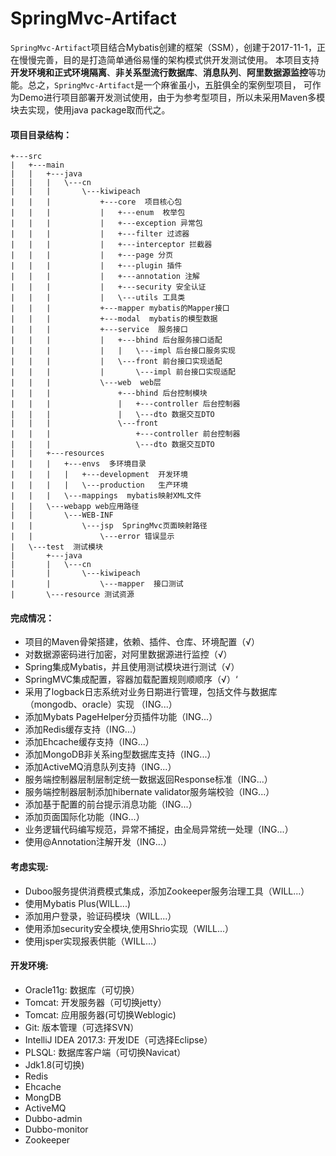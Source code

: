 # SpringMvc-Artifact

`SpringMvc-Artifact`项目结合Mybatis创建的框架（SSM），创建于2017-11-1，正在慢慢完善，目的是打造简单通俗易懂的架构模式供开发测试使用。
本项目支持**开发环境和正式环境隔离**、**非关系型流行数据库**、**消息队列**、**阿里数据源监控**等功能。总之，`SpringMvc-Artifact`是一个麻雀虽小，五脏俱全的案例型项目，
可作为Demo进行项目部署开发测试使用，由于为参考型项目，所以未采用Maven多模块去实现，使用java package取而代之。

#### 项目目录结构：
```
+---src
|   +---main
|   |   +---java
|   |   |   \---cn
|   |   |       \---kiwipeach
|   |   |           +---core  项目核心包
|   |   |           |   +---enum  枚举包
|   |   |           |   +---exception 异常包
|   |   |           |   +---filter 过滤器
|   |   |           |   +---interceptor 拦截器
|   |   |           |   +---page 分页
|   |   |           |   +---plugin 插件
|   |   |           |   +---annotation 注解
|   |   |           |   +---security 安全认证
|   |   |           |   \---utils 工具类
|   |   |           +---mapper mybatis的Mapper接口
|   |   |           +---modal  mybatis的模型数据
|   |   |           +---service  服务接口
|   |   |           |   +---bhind 后台服务接口适配
|   |   |           |   |   \---impl 后台接口服务实现
|   |   |           |   \---front 前台接口实现适配
|   |   |           |       \---impl 前台接口实现适配
|   |   |           \---web  web层
|   |   |               +---bhind 后台控制模块
|   |   |               |   +---controller 后台控制器
|   |   |               |   \---dto 数据交互DTO
|   |   |               \---front
|   |   |                   +---controller 前台控制器
|   |   |                   \---dto 数据交互DTO
|   |   +---resources
|   |   |   +---envs  多环境目录
|   |   |   |   +---development  开发环境
|   |   |   |   \---production   生产环境
|   |   |   \---mappings  mybatis映射XML文件
|   |   \---webapp web应用路径
|   |       \---WEB-INF 
|   |           \---jsp  SpringMvc页面映射路径
|   |               \---error 错误显示
|   \---test  测试模块
|       +---java
|       |   \---cn
|       |       \---kiwipeach
|       |           \---mapper  接口测试
|       \---resource 测试资源
```
#### 完成情况：
- 项目的Maven骨架搭建，依赖、插件、仓库、环境配置（√）
- 对数据源密码进行加密，对阿里数据源进行监控（√）
- Spring集成Mybatis，并且使用测试模块进行测试（√）
- SpringMVC集成配置，容器加载配置规则顺顺序（√）‘
- 采用了logback日志系统对业务日期进行管理，包括文件与数据库（mongodb、oracle）实现 （ING...）
- 添加Mybats PageHelper分页插件功能（ING...）
- 添加Redis缓存支持（ING...）
- 添加Ehcache缓存支持（ING...）
- 添加MongoDB非关系ing型数据库支持（ING...）
- 添加ActiveMQ消息队列支持（ING...）
- 服务端控制器层制层制定统一数据返回Response标准（ING...）
- 服务端控制器层制添加hibernate validator服务端校验（ING...）
- 添加基于配置的前台提示消息功能（ING...）
- 添加页面国际化功能（ING...）
- 业务逻辑代码编写规范，异常不捕捉，由全局异常统一处理（ING...）
- 使用@Annotation注解开发（ING...）



#### 考虑实现:
- Duboo服务提供消费模式集成，添加Zookeeper服务治理工具（WILL...）
- 使用Mybatis Plus(WILL...)
- 添加用户登录，验证码模块（WILL...）
- 使用添加security安全模块,使用Shrio实现（WILL...）
- 使用jsper实现报表供能（WILL...）


#### 开发环境:
- Oracle11g: 数据库（可切换）
- Tomcat: 开发服务器（可切换jetty）
- Tomcat: 应用服务器(可切换Weblogic)
- Git: 版本管理（可选择SVN）
- IntelliJ IDEA 2017.3: 开发IDE（可选择Eclipse）
- PLSQL: 数据库客户端（可切换Navicat）
- Jdk1.8(可切换)
- Redis
- Ehcache
- MongDB
- ActiveMQ
- Dubbo-admin
- Dubbo-monitor
- Zookeeper



